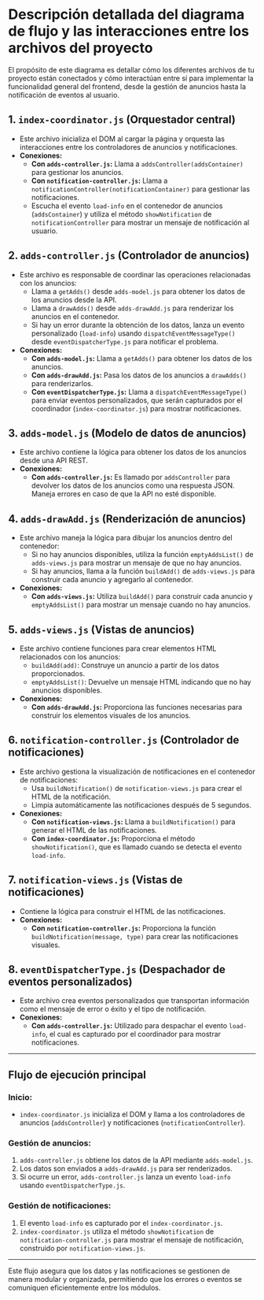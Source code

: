 # Descripción detallada del diagrama de flujo y las interacciones entre los archivos del proyecto

El propósito de este diagrama es detallar cómo los diferentes archivos de tu proyecto están conectados y cómo interactúan entre sí para implementar la funcionalidad general del frontend, desde la gestión de anuncios hasta la notificación de eventos al usuario.

## 1. `index-coordinator.js` (Orquestador central)
- Este archivo inicializa el DOM al cargar la página y orquesta las interacciones entre los controladores de anuncios y notificaciones.
- **Conexiones:**
  - **Con `adds-controller.js`:** Llama a `addsController(addsContainer)` para gestionar los anuncios.
  - **Con `notification-controller.js`:** Llama a `notificationController(notificationContainer)` para gestionar las notificaciones.
  - Escucha el evento `load-info` en el contenedor de anuncios (`addsContainer`) y utiliza el método `showNotification` de `notificationController` para mostrar un mensaje de notificación al usuario.

## 2. `adds-controller.js` (Controlador de anuncios)
- Este archivo es responsable de coordinar las operaciones relacionadas con los anuncios:
  - Llama a `getAdds()` desde `adds-model.js` para obtener los datos de los anuncios desde la API.
  - Llama a `drawAdds()` desde `adds-drawAdd.js` para renderizar los anuncios en el contenedor.
  - Si hay un error durante la obtención de los datos, lanza un evento personalizado (`load-info`) usando `dispatchEventMessageType()` desde `eventDispatcherType.js` para notificar el problema.
- **Conexiones:**
  - **Con `adds-model.js`:** Llama a `getAdds()` para obtener los datos de los anuncios.
  - **Con `adds-drawAdd.js`:** Pasa los datos de los anuncios a `drawAdds()` para renderizarlos.
  - **Con `eventDispatcherType.js`:** Llama a `dispatchEventMessageType()` para enviar eventos personalizados, que serán capturados por el coordinador (`index-coordinator.js`) para mostrar notificaciones.

## 3. `adds-model.js` (Modelo de datos de anuncios)
- Este archivo contiene la lógica para obtener los datos de los anuncios desde una API REST.
- **Conexiones:**
  - **Con `adds-controller.js`:** Es llamado por `addsController` para devolver los datos de los anuncios como una respuesta JSON. Maneja errores en caso de que la API no esté disponible.

## 4. `adds-drawAdd.js` (Renderización de anuncios)
- Este archivo maneja la lógica para dibujar los anuncios dentro del contenedor:
  - Si no hay anuncios disponibles, utiliza la función `emptyAddsList()` de `adds-views.js` para mostrar un mensaje de que no hay anuncios.
  - Si hay anuncios, llama a la función `buildAdd()` de `adds-views.js` para construir cada anuncio y agregarlo al contenedor.
- **Conexiones:**
  - **Con `adds-views.js`:** Utiliza `buildAdd()` para construir cada anuncio y `emptyAddsList()` para mostrar un mensaje cuando no hay anuncios.

## 5. `adds-views.js` (Vistas de anuncios)
- Este archivo contiene funciones para crear elementos HTML relacionados con los anuncios:
  - `buildAdd(add)`: Construye un anuncio a partir de los datos proporcionados.
  - `emptyAddsList()`: Devuelve un mensaje HTML indicando que no hay anuncios disponibles.
- **Conexiones:**
  - **Con `adds-drawAdd.js`:** Proporciona las funciones necesarias para construir los elementos visuales de los anuncios.

## 6. `notification-controller.js` (Controlador de notificaciones)
- Este archivo gestiona la visualización de notificaciones en el contenedor de notificaciones:
  - Usa `buildNotification()` de `notification-views.js` para crear el HTML de la notificación.
  - Limpia automáticamente las notificaciones después de 5 segundos.
- **Conexiones:**
  - **Con `notification-views.js`:** Llama a `buildNotification()` para generar el HTML de las notificaciones.
  - **Con `index-coordinator.js`:** Proporciona el método `showNotification()`, que es llamado cuando se detecta el evento `load-info`.

## 7. `notification-views.js` (Vistas de notificaciones)
- Contiene la lógica para construir el HTML de las notificaciones.
- **Conexiones:**
  - **Con `notification-controller.js`:** Proporciona la función `buildNotification(message, type)` para crear las notificaciones visuales.

## 8. `eventDispatcherType.js` (Despachador de eventos personalizados)
- Este archivo crea eventos personalizados que transportan información como el mensaje de error o éxito y el tipo de notificación.
- **Conexiones:**
  - **Con `adds-controller.js`:** Utilizado para despachar el evento `load-info`, el cual es capturado por el coordinador para mostrar notificaciones.

---

## Flujo de ejecución principal

### Inicio:
- `index-coordinator.js` inicializa el DOM y llama a los controladores de anuncios (`addsController`) y notificaciones (`notificationController`).

### Gestión de anuncios:
1. `adds-controller.js` obtiene los datos de la API mediante `adds-model.js`.
2. Los datos son enviados a `adds-drawAdd.js` para ser renderizados.
3. Si ocurre un error, `adds-controller.js` lanza un evento `load-info` usando `eventDispatcherType.js`.

### Gestión de notificaciones:
1. El evento `load-info` es capturado por el `index-coordinator.js`.
2. `index-coordinator.js` utiliza el método `showNotification` de `notification-controller.js` para mostrar el mensaje de notificación, construido por `notification-views.js`.

---

Este flujo asegura que los datos y las notificaciones se gestionen de manera modular y organizada, permitiendo que los errores o eventos se comuniquen eficientemente entre los módulos.
